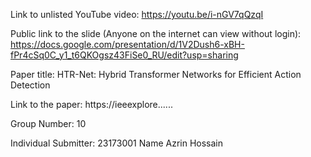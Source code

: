 Link to unlisted YouTube video:
https://youtu.be/i-nGV7qQzqI

Public link to the slide (Anyone on the internet can view without login):
https://docs.google.com/presentation/d/1V2Dush6-xBH-fPr4cSq0C_y1_t6QKOgsz43FiSe0_RU/edit?usp=sharing

Paper title:
HTR-Net: Hybrid Transformer Networks for Efficient Action Detection

Link to the paper:
https://ieeexplore......

Group Number:
10

Individual Submitter:
23173001 Name Azrin Hossain
